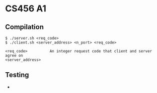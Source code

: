 # CS456 A1

## Compilation

	$ ./server.sh <req_code>
	$ ./client.sh <server_address> <n_port> <req_code>

	<req_code> 			An integer request code that client and server agree on
	<server_address>	

## Testing
* 